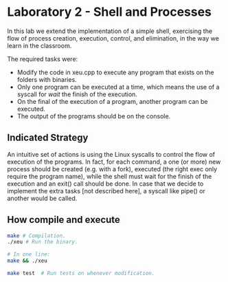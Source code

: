 # Laboratory 2 - Shell and Processes
In this lab we extend the implementation of a simple shell, exercising the flow
of process creation, execution, control, and elimination, in the way we learn 
in the classroom.

The required tasks were:
- Modify the code in xeu.cpp to execute any program that exists on the folders with binaries.
- Only one program can be executed at a time, which means the use of a syscall for *wait* the finish of the execution.
- On the final of the execution of a program, another program can be executed.
- The output of the programs should be on the console.

## Indicated Strategy
An intuitive set of actions is using the Linux syscalls to control the flow of execution of the programs. In fact, for each command, a one (or more) new process should be created (e.g. with a fork), executed (the right exec only require the program name), while the shell must wait for the finish of the execution and an exit() call should be done. In case that we decide to implement the extra tasks [not described here], a syscall like pipe() or another would be called.

## How compile and execute 
```bash
make # Compilation.
./xeu # Run the binary.

# In one line:
make && ./xeu
```

```bash
make test  # Run tests on whenever modification.
```